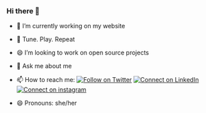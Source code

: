 ### Hi there 👋








- 🔭 I’m currently working on my website
- 🎸 Tune. Play. Repeat
- 😄 I’m looking to work on open source projects

- 💬 Ask me about me 
- 📫 How to reach me:
[![Follow on Twitter](https://img.shields.io/badge/--twitter?label=Twitter&logo=Twitter&style=social)](https://twitter.com/merinalex_vava) [![Connect on LinkedIn](https://img.shields.io/badge/--linkedin?label=LinkedIn&logo=LinkedIn&style=social)](https://www.linkedin.com/in/merinalex23/)
[![Connect on instagram](https://img.shields.io/badge/--instagram?label=instagram&logo=instagram&style=social)](https://www.instagram.com/__merin_alex_chockattu__/)

- 😄 Pronouns: she/her


